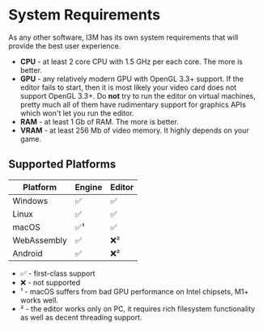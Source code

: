 # System Requirements

As any other software, I3M has its own system requirements that will provide the best user experience. 

- **CPU** - at least 2 core CPU with 1.5 GHz per each core. The more is better.
- **GPU** - any relatively modern GPU with OpenGL 3.3+ support. If the editor fails to start, then it is most likely your
video card does not support OpenGL 3.3+. Do **not** try to run the editor on virtual machines, pretty much all of them
have rudimentary support for graphics APIs which won't let you run the editor.
- **RAM** - at least 1 Gb of RAM. The more is better.
- **VRAM** - at least 256 Mb of video memory. It highly depends on your game. 

## Supported Platforms

| Platform    | Engine | Editor |
|-------------|--------|--------|
| Windows     | ✅      | ✅      |
| Linux       | ✅      | ✅      |
| macOS       | ✅¹     | ✅      |
| WebAssembly | ✅      | ❌²     |
| Android     | ✅      | ❌²     |

- ✅ - first-class support
- ❌ - not supported
- ¹ - macOS suffers from bad GPU performance on Intel chipsets, M1+ works well.
- ² - the editor works only on PC, it requires rich filesystem functionality as well as decent threading support.